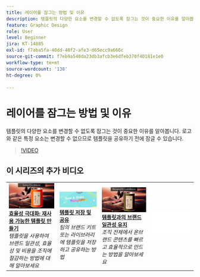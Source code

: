 ```yaml
---
title: 레이어를 잠그는 방법 및 이유
description: 템플릿의 다양한 요소를 변경할 수 없도록 잠그는 것이 중요한 이유를 알아봅니다.
feature: Graphic Design
role: User
level: Beginner
jira: KT-14885
exl-id: f7aba5fa-40dd-48f2-afe3-d65ecc9a666c
source-git-commit: f7eb9a548da23db3afcb3e6dfeb378f40181e1e0
workflow-type: tm+mt
source-wordcount: '138'
ht-degree: 0%

---
```


# 레이어를 잠그는 방법 및 이유

템플릿의 다양한 요소를 변경할 수 없도록 잠그는 것이 중요한 이유를 알아봅니다. 로고와 같은 특정 요소는 변경할 수 없으므로 템플릿을 공유하기 전에 잠글 수 있습니다.

>[!VIDEO](https://video.tv.adobe.com/v/3437074?quality=12&learn=on&hidetitle=true&captions=kor)

## 이 시리즈의 추가 비디오

<table style="table-layout:fixed">
<tr>
   <td>
         <a href="create-templates.md">
            <img alt="효율성 극대화: 재사용 가능한 템플릿 만들기" src="assets/create-template.png" />
         </a>
         <div>
         <a href="create-templates.md"><strong>효율성 극대화: 재사용 가능한 템플릿 만들기</strong></a>
         </div>
         <em>템플릿을 사용하여 브랜드 일관성, 효율성 및 비용을 조직에 절감하는 방법에 대해 알아보세요</em>
         <br>
   </td>
   <td>
         <a href="share-templates.md">
            <img alt="템플릿 저장 및 공유" src="assets/share-templates.png" />
         </a>
         <div>
         <a href="share-templates.md"><strong>템플릿 저장 및 공유</strong></a>
         </div>
         <em>팀의 브랜드 키트 또는 라이브러리에 템플릿을 저장하고 공유하는 방법</em>
         <br>
   </td>
   <td>
         <a href="use-templates.md">
            <img alt="템플릿과의 원활한 브랜드 일관성" src="assets/use-templates.png" />
         </a>
         <div>
         <a href="use-templates.md"><strong>템플릿과의 브랜드 일관성 유지</strong></a>
         </div>
         <em>조직 전체에서 온브랜드 콘텐츠를 빠르고 효율적으로 만드는 방법을 알아보세요</em>
         <br>
   </td>
   <td>
      <img alt="스페이서" src="../assets/Whitespacer.png" />
      <div>
      <br>
   </td>
</tr>
</table>
